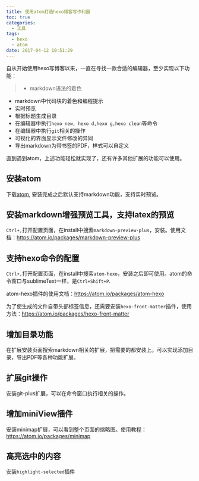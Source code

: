 ```yaml
---
title: 使用atom打造hexo博客写作利器
toc: true
categories:
  - 工具
tags:
  - hexo
  - atom
date: 2017-04-12 10:51:29
---
```

自从开始使用hexo写博客以来，一直在寻找一款合适的编辑器，至少实现以下功能：
> - markdown语法的着色
- markdown中代码块的着色和编程提示
- 实时预览
- 根据标题生成目录
- 在编辑器中执行`hexo new, hexo d,hexo g,hexo clean`等命令
- 在编辑器中执行`git`相关的操作
- 可视化的界面显示文件修改的异同
- 导出markdown为带书签的PDF，样式可以自定义

直到遇到atom，上述功能轻松就实现了，还有许多其他扩展的功能可以使用。
<!-- more -->
## 安装atom
下载[atom](https://atom.io/), 安装完成之后默认支持markdown功能，支持实时预览。

## 安装markdown增强预览工具，支持latex的预览
`Ctrl+,`打开配置页面，在install中搜索`markdown-preview-plus`，安装。使用文档：https://atom.io/packages/markdown-preview-plus

## 支持hexo命令的配置
`Ctrl+,`打开配置页面，在install中搜索`atom-hexo`，安装之后即可使用。atom的命令窗口与sublimeText一样，是`Ctrl+Shift+P`.

atom-hexo插件的使用文档：https://atom.io/packages/atom-hexo

为了使生成的文件自带头部标签信息，还需要安装`hexo-front-matter`插件，使用方法：https://atom.io/packages/hexo-front-matter
## 增加目录功能
在扩展安装页面搜索markdown相关的扩展，把需要的都安装上。可以实现添加目录，导出PDF等各种功能扩展。

## 扩展git操作
安装git-plus扩展，可以在命令窗口执行相关的操作。

## 增加miniView插件
安装minimap扩展，可以看到整个页面的缩略图。使用教程：https://atom.io/packages/minimap

## 高亮选中的内容
安装`highlight-selected`插件
